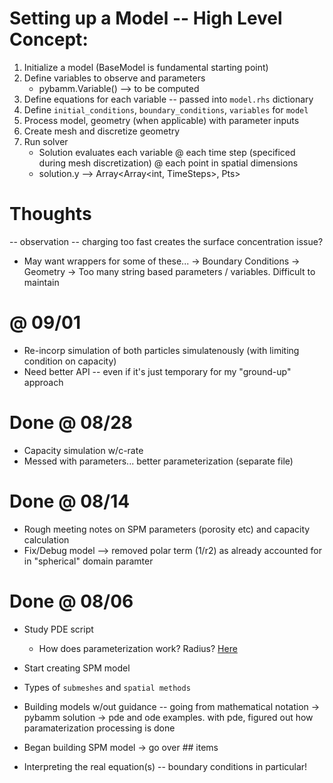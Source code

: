 # Setting up a Model -- High Level Concept:

1. Initialize a model (BaseModel is fundamental starting point) 
2. Define variables to observe and parameters 
    - pybamm.Variable() --> to be computed
3. Define equations for each variable -- passed into `model.rhs` dictionary
4. Define `initial_conditions`, `boundary_conditions`, `variables` for `model`
5. Process model, geometry (when applicable) with parameter inputs
6. Create mesh and discretize geometry
7. Run solver
    - Solution evaluates each variable @ each time step (specificed during mesh discretization) @ each point in spatial dimensions
    - solution.y --> Array<Array<int, TimeSteps>, Pts>


# Thoughts
-- observation -- charging too fast creates the surface concentration issue? 

- May want wrappers for some of these... 
    -> Boundary Conditions
    -> Geometry
    -> Too many string based parameters / variables. Difficult to maintain

# @ 09/01
- Re-incorp simulation of both particles simulatenously (with limiting condition on capacity)
- Need better API -- even if it's just temporary for my "ground-up" approach

# Done @ 08/28
- Capacity simulation w/c-rate
- Messed with parameters... better parameterization (separate file)

# Done @ 08/14
- Rough meeting notes on SPM parameters (porosity etc) and capacity calculation 
- Fix/Debug model --> removed polar term (1/r2) as already accounted for in "spherical" domain paramter

# Done @ 08/06

- Study PDE script
    - How does parameterization work? Radius? [Here](https://docs.pybamm.org/en/latest/source/examples/notebooks/parameterization/parameterization.html)

- Start creating SPM model
- Types of `submeshes` and `spatial methods`

- Building models w/out guidance -- going from mathematical notation -> pybamm solution
    -> pde and ode examples. with pde, figured out how paramaterization processing is done

- Began building SPM model
    -> go over ## items

- Interpreting the real equation(s) -- boundary conditions in particular! 
